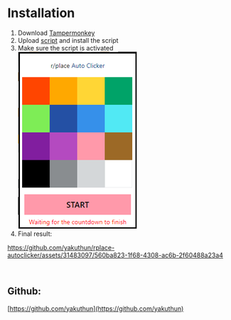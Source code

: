 # Installation

1. Download [Tampermonkey](https://chrome.google.com/webstore/detail/tampermonkey/dhdgffkkebhmkfjojejmpbldmpobfkfo)
2. Upload [script](https://github.com/yakuthun/) and install the script
3. Make sure the script is activated <br> ![plot](./assets/script.png) 
4. Final result: <br> 

https://github.com/yakuthun/rplace-autoclicker/assets/31483097/560ba823-1f68-4308-ac6b-2f60488a23a4

 <br>

## Github: 

[https://github.com/yakuthun](https://github.com/yakuthun)



